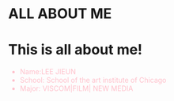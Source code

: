 # ALL ABOUT ME





<html>

<body>

   <h1> This is all about me! </h1>

   <ul>
       <li style = "color:pink">Name:LEE JIEUN</li>
       <li style = "color:pink">School: School of the art institute of Chicago</li>
       <li style = "color:pink">Major: VISCOM|FILM| NEW MEDIA</li>
      </ul>
      


